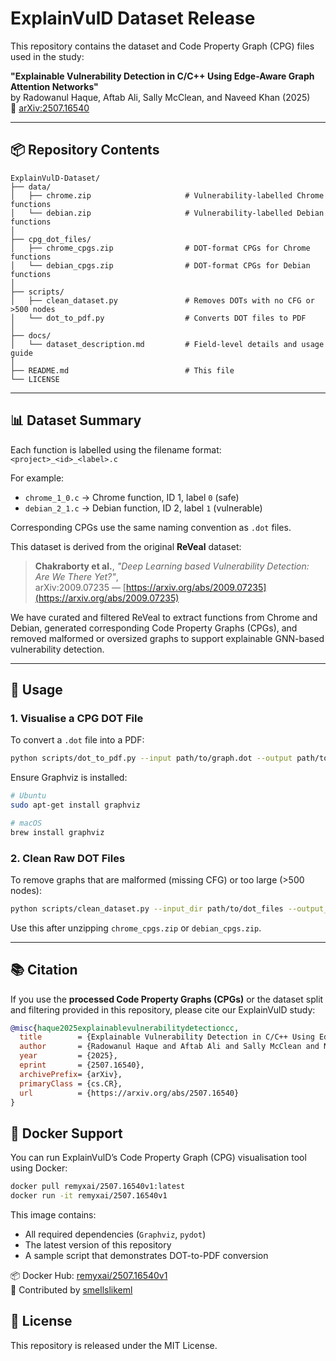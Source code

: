 # ExplainVulD Dataset Release

This repository contains the dataset and Code Property Graph (CPG) files used in the study:

**"Explainable Vulnerability Detection in C/C++ Using Edge-Aware Graph Attention Networks"**  
by Radowanul Haque, Aftab Ali, Sally McClean, and Naveed Khan (2025)  
📄 [arXiv:2507.16540](https://arxiv.org/abs/2507.16540)

---

## 📦 Repository Contents

```
ExplainVulD-Dataset/
├── data/
│   ├── chrome.zip                     # Vulnerability-labelled Chrome functions
│   └── debian.zip                     # Vulnerability-labelled Debian functions
│
├── cpg_dot_files/
│   ├── chrome_cpgs.zip                # DOT-format CPGs for Chrome functions
│   └── debian_cpgs.zip                # DOT-format CPGs for Debian functions
│
├── scripts/
│   ├── clean_dataset.py               # Removes DOTs with no CFG or >500 nodes
│   └── dot_to_pdf.py                  # Converts DOT files to PDF
│
├── docs/
│   └── dataset_description.md         # Field-level details and usage guide
│
├── README.md                          # This file
└── LICENSE                            
```

---

## 📊 Dataset Summary

Each function is labelled using the filename format:  
`<project>_<id>_<label>.c`

For example:
- `chrome_1_0.c` → Chrome function, ID 1, label `0` (safe)  
- `debian_2_1.c` → Debian function, ID 2, label `1` (vulnerable)

Corresponding CPGs use the same naming convention as `.dot` files.

This dataset is derived from the original **ReVeal** dataset:

> **Chakraborty et al.**, *"Deep Learning based Vulnerability Detection: Are We There Yet?"*,  
> arXiv:2009.07235 — [https://arxiv.org/abs/2009.07235](https://arxiv.org/abs/2009.07235)

We have curated and filtered ReVeal to extract functions from Chrome and Debian, generated corresponding Code Property Graphs (CPGs), and removed malformed or oversized graphs to support explainable GNN-based vulnerability detection.

---

## 🔧 Usage

### 1. Visualise a CPG DOT File

To convert a `.dot` file into a PDF:

```bash
python scripts/dot_to_pdf.py --input path/to/graph.dot --output path/to/graph.pdf
```

Ensure Graphviz is installed:

```bash
# Ubuntu
sudo apt-get install graphviz

# macOS
brew install graphviz
```

### 2. Clean Raw DOT Files

To remove graphs that are malformed (missing CFG) or too large (>500 nodes):

```bash
python scripts/clean_dataset.py --input_dir path/to/dot_files --output_dir path/to/cleaned
```

Use this after unzipping `chrome_cpgs.zip` or `debian_cpgs.zip`.

---

## 📚 Citation
If you use the **processed Code Property Graphs (CPGs)** or the dataset split and filtering provided in this repository, please cite our ExplainVulD study:

```bibtex
@misc{haque2025explainablevulnerabilitydetectioncc,
  title        = {Explainable Vulnerability Detection in C/C++ Using Edge-Aware Graph Attention Networks},
  author       = {Radowanul Haque and Aftab Ali and Sally McClean and Naveed Khan},
  year         = {2025},
  eprint       = {2507.16540},
  archivePrefix= {arXiv},
  primaryClass = {cs.CR},
  url          = {https://arxiv.org/abs/2507.16540}
}
```


## 🐳 Docker Support

You can run ExplainVulD’s Code Property Graph (CPG) visualisation tool using Docker:

```bash
docker pull remyxai/2507.16540v1:latest
docker run -it remyxai/2507.16540v1
```
This image contains:

- All required dependencies (`Graphviz`, `pydot`)
- The latest version of this repository
- A sample script that demonstrates DOT-to-PDF conversion

📦 Docker Hub: [remyxai/2507.16540v1](https://hub.docker.com/r/remyxai/2507.16540v1)  
🤖 Contributed by [smellslikeml](https://github.com/smellslikeml)

## 📄 License

This repository is released under the MIT License.

